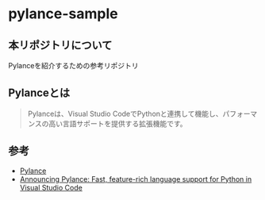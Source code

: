 # pylance-sample

## 本リポジトリについて

Pylanceを紹介するための参考リポジトリ

## Pylanceとは

> Pylanceは、Visual Studio CodeでPythonと連携して機能し、パフォーマンスの高い言語サポートを提供する拡張機能です。

## 参考
- [Pylance](https://marketplace.visualstudio.com/items?itemName=ms-python.vscode-pylance)
- [Announcing Pylance: Fast, feature-rich language support for Python in Visual Studio Code](https://devblogs.microsoft.com/python/announcing-pylance-fast-feature-rich-language-support-for-python-in-visual-studio-code/)
